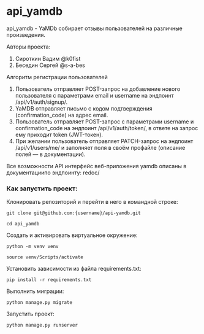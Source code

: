 # api_yamdb
api_yamdb - YaMDb собирает отзывы пользователей на различные произведения.

Авторы проекта:
1. Сироткин Вадим @k0fist
2. Беседин Cергей @s-a-bes

Алгоритм регистрации пользователей
1. Пользователь отправляет POST-запрос на добавление нового пользователя с параметрами email и username на эндпоинт /api/v1/auth/signup/.
2. YaMDB отправляет письмо с кодом подтверждения (confirmation_code) на адрес email.
3. Пользователь отправляет POST-запрос с параметрами username и confirmation_code на эндпоинт /api/v1/auth/token/, в ответе на запрос ему приходит token (JWT-токен).
4. При желании пользователь отправляет PATCH-запрос на эндпоинт /api/v1/users/me/ и заполняет поля в своём профайле (описание полей — в документации).

Все возможности API интерфейс веб-приложения yamdb описаны в документациипо эндпоинту: redoc/


### Как запустить проект:

Клонировать репозиторий и перейти в него в командной строке:

```
git clone git@github.com:{username}/api-yamdb.git
```

```
cd api_yamdb
```

Cоздать и активировать виртуальное окружение:

```
python -m venv venv
```

```
source venv/Scripts/activate
```

Установить зависимости из файла requirements.txt:

```
pip install -r requirements.txt
```

Выполнить миграции:

```
python manage.py migrate
```

Запустить проект:

```
python manage.py runserver
```
 
